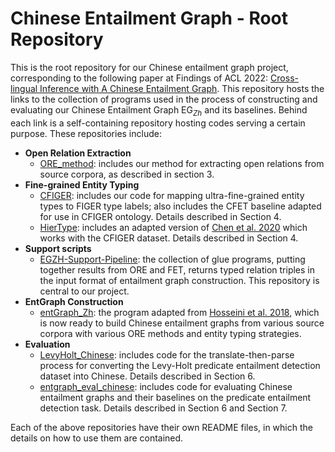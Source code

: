 # Chinese Entailment Graph - Root Repository

This is the root repository for our Chinese entailment graph project, corresponding to the following paper at Findings of ACL 2022: [Cross-lingual Inference with A Chinese Entailment Graph](). This repository hosts the links to the collection of programs used in the process of constructing and 
evaluating our Chinese Entailment Graph EG<sub>*Zh*</sub> and its baselines. Behind each link is
a self-containing repository hosting codes serving a certain purpose. These repositories include:

- **Open Relation Extraction**
    - [ORE_method](https://github.com/Teddy-Li/Chinese-Open-Relation-Extraction-for-EntGraph): includes our method for extracting open relations from source corpora, as described in 
    section 3.
- **Fine-grained Entity Typing**
    - [CFIGER](https://github.com/Teddy-Li/CFIGER): includes our code for mapping ultra-fine-grained entity types to FIGER type labels; also includes
    the CFET baseline adapted for use in CFIGER ontology. Details described in Section 4.
    - [HierType](https://github.com/Teddy-Li/hierarchical-typing): includes an adapted version of [Chen et al. 2020](https://github.com/ctongfei/hierarchical-typing) which works with the CFIGER dataset. Details described in Section 4.
- **Support scripts**
    - [EGZH-Support-Pipeline](https://github.com/Teddy-Li/EGZH-Support-Pipeline): the collection of glue programs, putting together results from ORE and FET, returns typed relation
    triples in the input format of entailment graph construction. This repository is central to our project.
- **EntGraph Construction**
    - [entGraph_Zh](https://github.com/Teddy-Li/entGraph_Zh): the program adapted from [Hosseini et al. 2018](https://github.com/mjhosseini/entGraph),
    which is now ready to build Chinese entailment graphs from various source corpora with various ORE methods and entity 
    typing strategies.
- **Evaluation**
    - [LevyHolt_Chinese](): includes code for the translate-then-parse process for converting the 
    Levy-Holt predicate entailment detection dataset into Chinese. Details described in Section 6.
    - [entgraph_eval_chinese](https://github.com/Teddy-Li/entgraph_eval_chinese): includes code for evaluating Chinese entailment graphs and their
    baselines on the predicate entailment detection task. Details described in Section 6 and Section 7.

Each of the above repositories have their own README files, in which the details on how to use them are contained.
